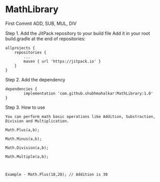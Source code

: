 # MathLibrary
First Commit   ADD, SUB, MUL, DIV

Step 1. Add the JitPack repository to your build file
Add it in your root build.gradle at the end of repositories:

	allprojects {
		repositories {
			...
			maven { url 'https://jitpack.io' }
		}
	}
  
  
  Step 2. Add the dependency

	dependencies {
	        implementation 'com.github.shubhmahalkar:MathLibrary:1.0'
	}
  
  Step 3. How to use
  
    You can perform math basic operations like Addition, Substraction, Division and Multiplication.
    
    Math.Plus(a,b);
    
    Math.Minus(a,b);
    
    Math.Division(a,b);
    
    Math.Multiple(a,b);
    
    
   
    Example - Math.Plus(10,20); // Addition is 30

